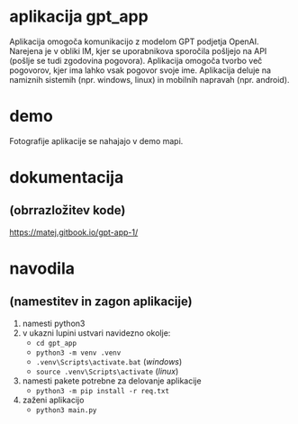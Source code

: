 # aplikacija gpt_app
Aplikacija omogoča komunikacijo z modelom GPT podjetja OpenAI. Narejena je v obliki IM, kjer se uporabnikova sporočila pošljejo na API (pošlje se tudi zgodovina pogovora). Aplikacija omogoča tvorbo več pogovorov, kjer ima lahko vsak pogovor svoje ime. Aplikacija deluje na namiznih sistemih (npr. windows, linux) in mobilnih napravah (npr. android).

# demo
Fotografije aplikacije se nahajajo v demo mapi.

# dokumentacija
## (obrrazložitev kode)
https://matej.gitbook.io/gpt-app-1/

# navodila 
## (namestitev in zagon aplikacije)
1. namesti python3
2. v ukazni lupini ustvari navidezno okolje:
    - `cd gpt_app`
    - `python3 -m venv .venv`
    - `.venv\Scripts\activate.bat` (*windows*) 
    - `source .venv\Scripts\activate` (*linux*)
3. namesti pakete potrebne za delovanje aplikacije
    - `python3 -m pip install -r req.txt`
4. zaženi aplikacijo
    - `python3 main.py`